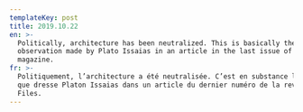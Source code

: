 ```yaml
---
templateKey: post
title: 2019.10.22
en: >-
  Politically, architecture has been neutralized. This is basically the
  observation made by Plato Issaias in an article in the last issue of AA Files
  magazine.
fr: >-
  Politiquement, l’architecture a été neutralisée. C’est en substance le constat
  que dresse Platon Issaias dans un article du dernier numéro de la revue AA
  Files.
---
```


